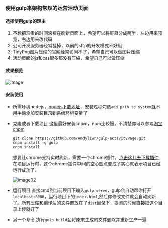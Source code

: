 ### 使用gulp来架构常规的运营活动页面

#### 选择使用gulp的理由
1. 不想把珍贵的时间浪费在刷新页面上，希望可以将屏幕分成两半，左边用来预览，右边用来改代码
2. 公司开发服务器经常挂掉，以前的sftp的开发模式不好用
3. TinyPng图片压缩的官网经常访问不了，希望自己可以做图片压缩
4. 活动页面的js和css很多都没有压缩，希望自己可以做压缩

#### 效果预览
![image](https://olpkwt43d.qnssl.com/myapp/livereload.gif)

#### 安装使用
+ 所需环境nodejs，[nodejs下载地址](https://pan.baidu.com/s/1geLgpqz)，安装过程勾选`add path to system`就不用手动添加安装目录到系统环境变量了

+ 克隆或者下载项目
	这里最好安装cnpm，npm比较慢，不清楚你可以参考[淘宝cnpm](http://npm.taobao.org/)
	```
	git clone https://github.com/Andyliwr/gulp-activityPage.git
	cnpm install -g gulp
	cnpm install
	```
	想要让chrome支持实时刷新，需要一个chrome插件，[点击这儿去下载插件](https://chrome.google.com/webstore/detail/livereload/jnihajbhpnppcggbcgedagnkighmdlei),在项目运行时，这个chrome插件中间的空心圆点变成了实心就表示项目已经运行成功了。

	![image02](http://think2011.qiniudn.com/gulp-livereload2.gif)

+ 运行项目
	直接cmd到当前项目下输入`gulp serve`，gulp会自动帮你打开`localhost:8080`，运行项目下的`index.html`,然后你修改文件就会自动刷新了。所有压缩和编译后的文件都放在了`dist`目录下，提测的时候直接把这个目录上传就好了

+ 另一个命令
	执行`gulp build`会将原来生成的文件删除并重新生产一遍